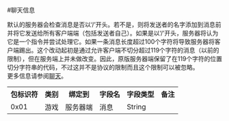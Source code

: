 #聊天信息

默认的服务器会检查消息是否以‘/’开头。若不是，则将发送者的名字添加到消息前并将它发送给所有客户端端（包括发送者自己）。如果是以‘/’开头，服务器将认为它是一个指令并尝试处理它。如果一条消息长度超过100个字符将导致服务器将客户端踢出。这个改动起初是通过允许客户端不切分超过119个字符的消息（以前的限制），但在服务端上并未做改变。因此，原版服务器端保留了在119个字符的位置切分字符串的代码，不过这并不是协议的限制而且这个限制可以被忽略。  
更多信息请参阅[聊天](http://wiki.vg/Chat)。  
<table>
    <tbody>
        <tr>
            <th> 包标识符 </th>
            <th> 类别 </th>
            <th> 绑定到 </th>
            <th> 字段名 </th>
            <th> 字段类型 </th>
            <th> 备注</th>
        </tr>
        <tr>
            <td> 0x01 </td>
            <td> 游戏 </td>
            <td> 服务器端</td>
            <td> 消息 </td>
            <td> String </td>
            <td></td>
        </tr>
    </tbody>
</table>
